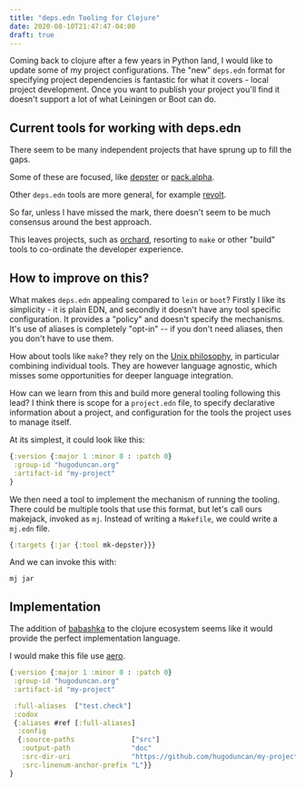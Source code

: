 ```yaml
---
title: "deps.edn Tooling for Clojure"
date: 2020-08-10T21:47:47-04:00
draft: true
---
```


Coming back to clojure after a few years in Python land, I would like to
update some of my project configurations.  The "new" `deps.edn` format
for specifying project dependencies is fantastic for what it covers -
local project development.  Once you want to publish your project you'll
find it doesn't support a lot of what Leiningen or Boot can do.

## Current tools for working with deps.edn

There seem to be many independent projects that have sprung up to fill
the gaps.

Some of these are focused, like
[depster](https://github.com/healthfinch/depstar "depster tool for
building jars") or
[pack.alpha](https://github.com/juxt/pack.alpha#uploading-to-clojars-or-maven
"pack.alpha tool for building jars").

Other `deps.edn` tools are more general, for example
[revolt](https://github.com/mbuczko/revolt "revolt tool with plugins").

So far, unless I have missed the mark, there doesn't seem to be much
consensus around the best approach.

This leaves projects, such as
[orchard](https://github.com/clojure-emacs/orchard "orchard, a build
tool library"), resorting to `make` or other "build" tools to
co-ordinate the developer experience.

## How to improve on this?

What makes `deps.edn` appealing compared to `lein` or `boot`?  Firstly I
like its simplicity - it is plain EDN, and secondly it doesn't have any
tool specific configuration.  It provides a "policy" and doesn't specify
the mechanisms.  It's use of aliases is completely "opt-in" -- if you
don't need aliases, then you don't have to use them.

How about tools like `make`?  they rely on the [Unix
philosophy](https://en.wikipedia.org/wiki/Unix_philosophy), in
particular combining individual tools.  They are however language
agnostic, which misses some opportunities for deeper language
integration.

How can we learn from this and build more general tooling following this
lead?  I think there is scope for a `project.edn` file, to specify
declarative information about a project, and configuration for the tools
the project uses to manage itself.

At its simplest, it could look like this:

```clojure
{:version {:major 1 :minor 0 : :patch 0}
 :group-id "hugoduncan.org"
 :artifact-id "my-project"
}
```


We then need a tool to implement the mechanism of running the tooling.
There could be multiple tools that use this format, but let's call ours
makejack, invoked as `mj`.  Instead of writing a `Makefile`, we could
write a `mj.edn` file.

```clojure
{:targets {:jar {:tool mk-depster}}}
```

And we can invoke this with:

```shell
mj jar
```




## Implementation

The addition of [babashka](https://github.com/borkdude/babashka
"babaska, A Clojure babushka for the grey areas of Bash") to the clojure
ecosystem seems like it would provide the perfect implementation
language.

I would make this file use [aero](https://github.com/juxt/aero "A
small library for explicit, intentful configuration").

```clojure
{:version {:major 1 :minor 0 : :patch 0}
 :group-id "hugoduncan.org"
 :artifact-id "my-project"

 :full-aliases  ["test.check"]
 :codox
 {:aliases #ref [:full-aliases]
  :config
  {:source-paths              ["src"]
   :output-path               "doc"
   :src-dir-uri               "https://github.com/hugoduncan/my-project/blob/develop"
   :src-linenum-anchor-prefix "L"}}
}
```
